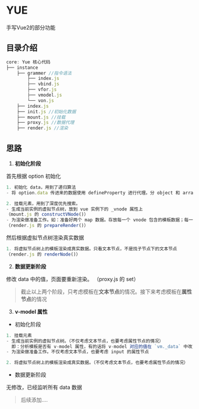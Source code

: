 # YUE

手写Vue2的部分功能

## 目录介绍

```js
core: Yue 核心代码
├── instance
    ├── grammer //指令语法
        ├── index.js
        ├── vbind.js
        ├── vfor.js
        ├── vmodel.js
        └── von.js
    ├── index.js
    ├── init.js //初始化数据
    ├── mount.js //挂载
    ├── proxy.js //数据代理
    ├── render.js //渲染
```


## 思路

1. **初始化阶段**

首先根据 option 初始化
```js
1. 初始化 data，用到了递归算法
- 将 option.data 传进来的数据使用 defineProperty 进行代理。分 object 和 array

2. 挂载元素，用到了深度优先搜索。
- 生成当前实例的虚拟节点树，放到 vue 实例下的 _vnode 属性上
（mount.js 的 constructVNode()）
- 为渲染做准备工作。如：准备好两个 map 数据。存放每一个 vnode 包含的模板数据；每一个模板数据被那些节点用到。
（render.js 的 prepareRender()）
```

然后根据虚拟节点树渲染真实数据
```js
1. 将虚拟节点树上的模板渲染成真实数据。只看文本节点，不是找子节点下的文本节点
（render.js 的 renderNode()）
```

2. **数据更新阶段**

修改 data 中的值，页面要重新渲染。
（proxy.js 的 set）
> 截止以上两个阶段，只考虑模板在**文本节点**的情况。接下来考虑模板在**属性节点**的情况



3. **v-model 属性**

- 初始化阶段

```js
1. 挂载元素
- 生成当前实例的虚拟节点树。（不仅考虑文本节点，也要考虑属性节点的情况）
  即：分析模板是否有 v-model 属性，有的话将 v-model 对应的值在 `vm._data` 中改变
- 为渲染做准备工作。不仅考虑文本节点，也要考虑 input 的属性节点

2. 将虚拟节点树上的模板渲染成真实数据。（不仅考虑文本节点，也要考虑属性节点的情况）
```

- 数据更新阶段

无修改，已经监听所有 data 数据


> 后续添加....